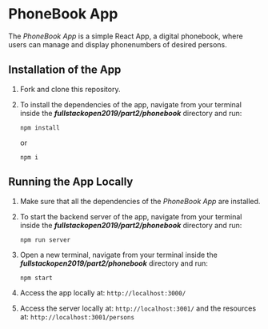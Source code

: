 # PhoneBook App

The *PhoneBook App* is a simple React App, a digital phonebook, where users can manage and display phonenumbers of desired persons.

## Installation of the App

1. Fork and clone this repository.

2. To install the dependencies of the app, navigate from your terminal inside the ***fullstackopen2019/part2/phonebook*** directory and run:

    ```
    npm install
    ````

    or

    ```
    npm i
    ````

## Running the App Locally

1. Make sure that all the dependencies of the *PhoneBook App* are installed.

2. To start the backend server of the app, navigate from your terminal inside the ***fullstackopen2019/part2/phonebook*** directory and run:

    ```
    npm run server
    ````

3. Open a new terminal, navigate from your terminal inside the ***fullstackopen2019/part2/phonebook*** directory and run:

    ```
    npm start
    ````

4. Access the app locally at: ```http://localhost:3000/```

5. Access the server locally at: ```http://localhost:3001/``` and the resources at: ```http://localhost:3001/persons```
